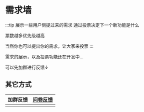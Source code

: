 # 需求墙

:::tip 展示一些用户侧提过来的需求
通过投票决定下一个新功能是什么

票数越多优先级越高

当然你也可以提出你的需求，让大家来投票
:::

<wish-btn />

需求的展示，以及投票功能还在开发中...

可以先加群进行反馈↓
## 其它方式

| 加群反馈                                                                                                            | [问卷反馈](https://www.wenjuan.com/s/UZBZJvA040/#《轻取（EasyPicker）用户意见收集》，快来参与吧。【问卷网提供支持】) |
| ------------------------------------------------------------------------------------------------------------------- | -------------------------------------------------------------------------------------------------------------------- |
| <Picture style="width: 240px" src="https://img.cdn.sugarat.top/mdImg/MTY0OTkwMDk2MzQ3OQ==649900963479" alt="QQ群"/> | <Picture style="width: 240px" src="https://img.cdn.sugarat.top/mdImg/MTY1NTYwNjA0OTc0OA==655606049748" alt="问卷"/>  |

